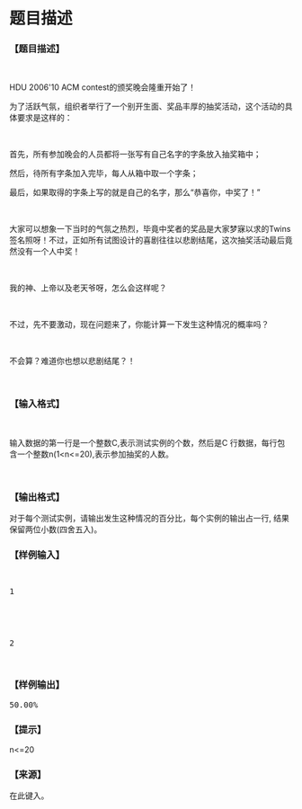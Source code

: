 # 题目描述


<h3>
【题目描述】
</h3>
<p>
<br/>
</p>
<p>
HDU 2006&#39;10 ACM contest的颁奖晚会隆重开始了！
</p>
<p>
为了活跃气氛，组织者举行了一个别开生面、奖品丰厚的抽奖活动，这个活动的具体要求是这样的：
</p>
<p>
<br/>
</p>
<p>
首先，所有参加晚会的人员都将一张写有自己名字的字条放入抽奖箱中；
</p>
<p>
然后，待所有字条加入完毕，每人从箱中取一个字条；
</p>
<p>
最后，如果取得的字条上写的就是自己的名字，那么“恭喜你，中奖了！”
</p>
<p>
<br/>
</p>
<p>
大家可以想象一下当时的气氛之热烈，毕竟中奖者的奖品是大家梦寐以求的Twins签名照呀！不过，正如所有试图设计的喜剧往往以悲剧结尾，这次抽奖活动最后竟然没有一个人中奖！
</p>
<p>
<br/>
</p>
<p>
我的神、上帝以及老天爷呀，怎么会这样呢？
</p>
<p>
<br/>
</p>
<p>
不过，先不要激动，现在问题来了，你能计算一下发生这种情况的概率吗？
</p>
<p>
<br/>
</p>
<p>
不会算？难道你也想以悲剧结尾？！
</p>
<p>
<br/>
</p>
<h3>
【输入格式】
</h3>
<p>
<br/>
</p>
<p>
输入数据的第一行是一个整数C,表示测试实例的个数，然后是C 行数据，每行包含一个整数n(1&lt;n&lt;=20),表示参加抽奖的人数。
</p>
<p>
<br/>
</p>
<h3>
【输出格式】
</h3>
<p>
对于每个测试实例，请输出发生这种情况的百分比，每个实例的输出占一行, 结果保留两位小数(四舍五入)。
</p>
<h3>
【样例输入】
</h3>
<pre><p>
1
</p>

<p>
2
</p>
</pre>
<h3>
【样例输出】
</h3>
<pre>50.00%</pre>
<h3>
【提示】
</h3>
<p>
n&lt;=20
</p>
<h3>
【来源】
</h3>
<p>
在此键入。
</p>

